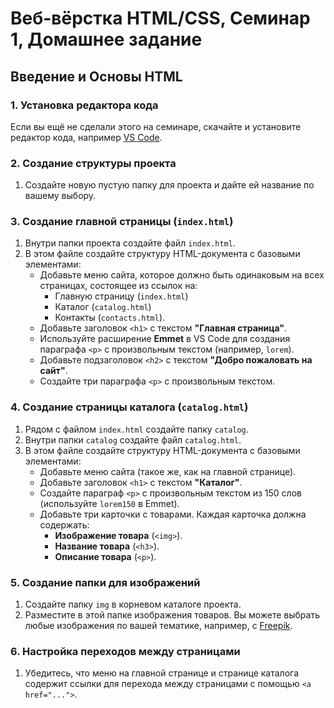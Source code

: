 # Веб-вёрстка HTML/CSS, Семинар 1, Домашнее задание

## Введение и Основы HTML

### 1. Установка редактора кода
Если вы ещё не сделали этого на семинаре, скачайте и установите редактор кода, например [VS Code](https://code.visualstudio.com/).

### 2. Создание структуры проекта
1. Создайте новую пустую папку для проекта и дайте ей название по вашему выбору.

### 3. Создание главной страницы (`index.html`)
1. Внутри папки проекта создайте файл `index.html`.
2. В этом файле создайте структуру HTML-документа с базовыми элементами:
    - Добавьте меню сайта, которое должно быть одинаковым на всех страницах, состоящее из ссылок на:
        - Главную страницу (`index.html`)
        - Каталог (`catalog.html`)
        - Контакты (`contacts.html`).
    - Добавьте заголовок `<h1>` с текстом **"Главная страница"**.
    - Используйте расширение **Emmet** в VS Code для создания параграфа `<p>` с произвольным текстом (например, `lorem`).
    - Добавьте подзаголовок `<h2>` с текстом **"Добро пожаловать на сайт"**.
    - Создайте три параграфа `<p>` с произвольным текстом.

### 4. Создание страницы каталога (`catalog.html`)
1. Рядом с файлом `index.html` создайте папку `catalog`.
2. Внутри папки `catalog` создайте файл `catalog.html`.
3. В этом файле создайте структуру HTML-документа с базовыми элементами:
    - Добавьте меню сайта (такое же, как на главной странице).
    - Добавьте заголовок `<h1>` с текстом **"Каталог"**.
    - Создайте параграф `<p>` с произвольным текстом из 150 слов (используйте `lorem150` в Emmet).
    - Добавьте три карточки с товарами. Каждая карточка должна содержать:
        - **Изображение товара** (`<img>`).
        - **Название товара** (`<h3>`).
        - **Описание товара** (`<p>`).

### 5. Создание папки для изображений
1. Создайте папку `img` в корневом каталоге проекта.
2. Разместите в этой папке изображения товаров. Вы можете выбрать любые изображения по вашей тематике, например, с [Freepik](https://www.freepik.com/search?format=search&orientation=portrait&query=products).

### 6. Настройка переходов между страницами
1. Убедитесь, что меню на главной странице и странице каталога содержит ссылки для перехода между страницами с помощью `<a href="...">`.